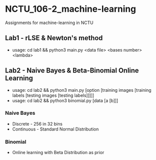 # NCTU\_106-2\_machine-learning
Assignments for machine-learning in NCTU

## Lab1 - rLSE & Newton's method
- usage: cd lab1 && python3 main.py &lt;data file&gt; &lt;bases number&gt; &lt;lambda&gt;

## Lab2 - Naive Bayes & Beta-Binomial Online Learning
- usage: cd lab2 && python3 main.py \[option \[training images \[training labels \[testing images \[testing labels\]\]\]\]\]
- usage: cd lab2 && python3 binomial.py \[data \[a \[b\]\]\]
### Naive Bayes
- Discrete - 256 in 32 bins
- Continuous - Standard Normal Distribution
### Binomial
- Online learning with Beta Distribution as prior
